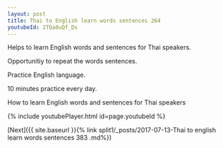 ```yaml
---
layout: post
title: Thai to English learn words sentences 264 
youtubeId: 2TQa8uQf_Ds
---
```

 
 
Helps to learn English words and sentences for Thai speakers.

Opportunitiy to repeat the words sentences. 

Practice English language. 
 
10 minutes practice every day. 
 
How to learn English words and sentences for Thai speakers 
 
{% include youtubePlayer.html id=page.youtubeId %}
 
 
[Next]({{ site.baseurl }}{% link  split1/_posts/2017-07-13-Thai to english learn words sentences 383 .md%})
 
